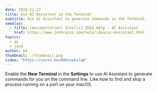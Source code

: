 ```yaml
---
date: 2024-11-27
title: Use AI Assistant in the Terminal
subtitle: Ask AI Assistant to generate commands in the Terminal.
seealso:
  - title: (documentation) IntelliJ IDEA Help - AI Assistant
    href: https://www.jetbrains.com/help/idea/ai-assistant.html
topics:
  - ai
  - java
author: md
thumbnail: ./thumbnail.png
video: "https://youtu.be/DOKssekslqA"
---
```


Enable the **New Terminal** in the **Settings** to use AI Assistant to generate commands for you on the command line. Like how to find and stop a process running on a port on your macOS.
